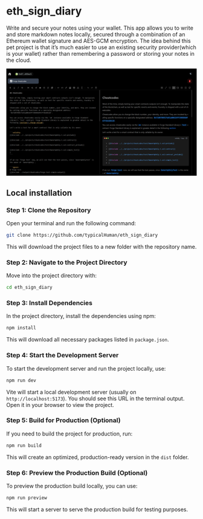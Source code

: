 # eth_sign_diary

Write and secure your notes using your wallet. This app allows you to write and store markdown notes locally, secured through a combination of an Ethereum wallet signature and AES-GCM encryption. The idea behind this pet project is that it’s much easier to use an existing security provider(which is your wallet) rather than remembering a password or storing your notes in the cloud.

![image](images/overview.png)

## Local installation

### Step 1: Clone the Repository

Open your terminal and run the following command:

```bash
git clone https://github.com/typicalHuman/eth_sign_diary
```

This will download the project files to a new folder with the repository name.

### Step 2: Navigate to the Project Directory

Move into the project directory with:

```bash
cd eth_sign_diary
```

### Step 3: Install Dependencies

In the project directory, install the dependencies using npm:

```bash
npm install
```

This will download all necessary packages listed in `package.json`.

### Step 4: Start the Development Server

To start the development server and run the project locally, use:

```bash
npm run dev
```

Vite will start a local development server (usually on `http://localhost:5173`). You should see this URL in the terminal output. Open it in your browser to view the project.

### Step 5: Build for Production (Optional)

If you need to build the project for production, run:

```bash
npm run build
```

This will create an optimized, production-ready version in the `dist` folder.

### Step 6: Preview the Production Build (Optional)

To preview the production build locally, you can use:

```bash
npm run preview
```

This will start a server to serve the production build for testing purposes.
